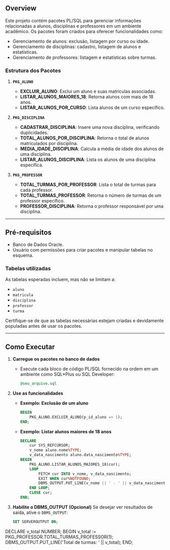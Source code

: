## Overview

Este projeto contém pacotes PL/SQL para gerenciar informações relacionadas a alunos, disciplinas e professores em um ambiente acadêmico. Os pacotes foram criados para oferecer funcionalidades como:

- Gerenciamento de alunos: exclusão, listagem por curso ou idade.
- Gerenciamento de disciplinas: cadastro, listagem de alunos e estatísticas.
- Gerenciamento de professores: listagem e estatísticas sobre turmas.

### Estrutura dos Pacotes

1. **`PKG_ALUNO`**
   - **EXCLUIR_ALUNO**: Exclui um aluno e suas matrículas associadas.
   - **LISTAR_ALUNOS_MAIORES_18**: Retorna alunos com mais de 18 anos.
   - **LISTAR_ALUNOS_POR_CURSO**: Lista alunos de um curso específico.

2. **`PKG_DISCIPLINA`**
   - **CADASTRAR_DISCIPLINA**: Insere uma nova disciplina, verificando duplicidades.
   - **TOTAL_ALUNOS_POR_DISCIPLINA**: Retorna o total de alunos matriculados por disciplina.
   - **MEDIA_IDADE_DISCIPLINA**: Calcula a média de idade dos alunos de uma disciplina.
   - **LISTAR_ALUNOS_DISCIPLINA**: Lista os alunos de uma disciplina específica.

3. **`PKG_PROFESSOR`**
   - **TOTAL_TURMAS_POR_PROFESSOR**: Lista o total de turmas para cada professor.
   - **TOTAL_TURMAS_PROFESSOR**: Retorna o número de turmas de um professor específico.
   - **PROFESSOR_DISCIPLINA**: Retorna o professor responsável por uma disciplina.

---

## Pré-requisitos

- Banco de Dados Oracle.
- Usuário com permissões para criar pacotes e manipular tabelas no esquema.

### Tabelas utilizadas

As tabelas esperadas incluem, mas não se limitam a:
- `aluno`
- `matricula`
- `disciplina`
- `professor`
- `turma`

Certifique-se de que as tabelas necessárias estejam criadas e devidamente populadas antes de usar os pacotes.

---

## Como Executar

1. **Carregue os pacotes no banco de dados**
   - Execute cada bloco de código PL/SQL fornecido na ordem em um ambiente como SQL*Plus ou SQL Developer:
     ```sql
     @seu_arquivo.sql
     ```

2. **Use as funcionalidades**
   - **Exemplo: Exclusão de um aluno**
     ```sql
     BEGIN
         PKG_ALUNO.EXCLUIR_ALUNO(p_id_aluno => 1);
     END;
     ```
   - **Exemplo: Listar alunos maiores de 18 anos**
     ```sql
     DECLARE
         cur SYS_REFCURSOR;
         v_nome aluno.nome%TYPE;
         v_data_nascimento aluno.data_nascimento%TYPE;
     BEGIN
         PKG_ALUNO.LISTAR_ALUNOS_MAIORES_18(cur);
         LOOP
             FETCH cur INTO v_nome, v_data_nascimento;
             EXIT WHEN cur%NOTFOUND;
             DBMS_OUTPUT.PUT_LINE(v_nome || ' - ' || v_data_nascimento);
         END LOOP;
         CLOSE cur;
     END;
     ```

3. **Habilite o DBMS_OUTPUT (Opcional)**
   Se desejar ver resultados de saída, ative o `DBMS_OUTPUT`:
   ```sql
   SET SERVEROUTPUT ON;
DECLARE
    v_total NUMBER;
BEGIN
    v_total := PKG_PROFESSOR.TOTAL_TURMAS_PROFESSOR(1);
    DBMS_OUTPUT.PUT_LINE('Total de turmas: ' || v_total);
END;
